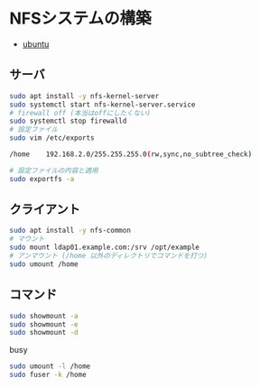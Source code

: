 # NFSシステムの構築
- [ubuntu](https://ubuntu.com/server/docs/service-nfs)

## サーバ
```sh
sudo apt install -y nfs-kernel-server
sudo systemctl start nfs-kernel-server.service
# firewall off (本当はoffにしたくない)
sudo systemctl stop firewalld
# 設定ファイル
sudo vim /etc/exports
```
```sh
/home    192.168.2.0/255.255.255.0(rw,sync,no_subtree_check)
```
```sh
# 設定ファイルの内容と適用
sudo exportfs -a
```

## クライアント
```sh
sudo apt install -y nfs-common
# マウント
sudo mount ldap01.example.com:/srv /opt/example
# アンマウント (/home 以外のディレクトリでコマンドを打つ)
sudo umount /home
```

## コマンド
```sh
sudo showmount -a
sudo showmount -e
sudo showmount -d
```

busy
```sh
sudo umount -l /home
sudo fuser -k /home
```
